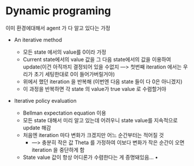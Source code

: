 # Dynamic programing
이미 환경에대해서 agent 가 다 알고 있다는 가정

* An iterative method
	* 모든 state 에서의 value를 0이라 가정
	* Current state에서의 value 값을 그 다음 state에서의 값을 이용하여 update(이건 아직까지 결정되어 있을 수없지 —> 첫번째 iteration 에서는 우리가 초기 세팅한대로 0이 들어가버릴거야)
	* 위에서 했던 iteration 을 반복해 (이번엔 다음 state 들이 다 0은 아니겠지) 
	* 이 과정을 반복하면 각 state 의 value가 true value 로 수렴할거야


* Iterative policy evaluation
	* Bellman expectation equation 이용
	* 모든 state  대해서 미리 알고 있는데 어려우니 state value를 지속적으로 update 해감
	* 처음엔 iteration 마다 변화가 크겠지만 어느 순간부터는 적어질 것
		* —> 충분히 작은 값 Theta 를 가정하여 이보다 변화가 작은 순간이 오면 iteration 을 중단하게 함
	* State value 값이 항상 어디론가 수렴한다는 게 증명돼있음…
	• 

